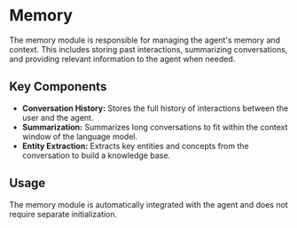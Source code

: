 # Memory

The memory module is responsible for managing the agent's memory and context. This includes storing past interactions, summarizing conversations, and providing relevant information to the agent when needed.

## Key Components

- **Conversation History:** Stores the full history of interactions between the user and the agent.
- **Summarization:** Summarizes long conversations to fit within the context window of the language model.
- **Entity Extraction:** Extracts key entities and concepts from the conversation to build a knowledge base.

## Usage

The memory module is automatically integrated with the agent and does not require separate initialization.
